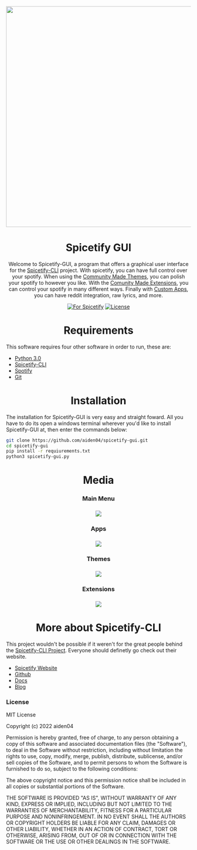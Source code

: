 <h3 align="center"><a href="https://spicetify.app/"><img src="https://user-images.githubusercontent.com/9298623/185500058-09a6bbc4-1326-4d17-96e8-1eb4e6fe1337.png" width="600px"></a></h3>

<h1 align="center">Spicetify GUI</h1>

<p align="center">
  Welcome to Spicetify-GUI, a program that offers a graphical user interface for the <a href="https://spicetify.app">Spicetify-CLI</a> project. With spicetify, you can have full control over your spotify. When using the <a href="https://github.com/spicetify/spicetify-themes">Community Made Themes</a>, you can polish your spotify to however you like. With the <a href="https://github.com/3raxton/spicetify-custom-apps-and-extensions">Comunity Made Extensions</a>, you can control your spotify in many different ways. Finally with <a href="https://github.com/3raxton/spicetify-custom-apps-and-extensions">Custom Apps</a>, you can have reddit integration, raw lyrics, and more.
</p>

<p align="center">
  <a href="https://github.com/search?q=Spicetify"><img src="https://img.shields.io/badge/for-spicetify-E71A0E.svg" alt="For Spicetify"></a>
  <a href="https://github.com/git/git-scm.com/blob/main/MIT-LICENSE.txt"><img src="https://img.shields.io/badge/License-MIT-blue.svg" alt="License"></a>
</p>

<h1 align="center">Requirements</h1>

<p>
  This software requires four other software in order to run, these are:
</p>

<ul>
  <li><a href="https://python.org">Python 3.0</a></li>
  <li><a href="https://spicetify.app">Spicetify-CLI</a></li>
  <li><a href="https://spotify.com">Spotify</a></li>
  <li><a href="https://git-scm.com/">Git</a></li>
</ul>

<h1 align="center">Installation</h1>

<p>
  The installation for Spicetify-GUI is very easy and straight foward. All you have to do its open a windows terminal wherever you'd like to install Spicetify-GUI at, then enter the commands below: 
</p>

```bash
git clone https://github.com/aiden04/spicetify-gui.git
cd spicetify-gui
pip install -r requiurements.txt
python3 spicetify-gui.py
```

<h1 align="center">Media</h1>

<h3 align="center">Main Menu</h3>
<h3 align="center"><img src="https://user-images.githubusercontent.com/9298623/185522287-ce9a984f-0206-43c3-8b82-4eef3034c949.png"></h3>

<h3 align ="center">Apps</h3>
<h3 align="center"><img src="https://user-images.githubusercontent.com/9298623/185504700-d9840803-ae39-4530-8cb0-4558257f0994.png"></h3>

<h3 align="center">Themes</h3>
<h3 align="center"><img src="https://user-images.githubusercontent.com/9298623/185505440-835d6f0c-e6d6-4f5a-a91b-ce50df374643.png"></h3>

<h3 align="center">Extensions</h3>
<h3 align="center"><img src="https://user-images.githubusercontent.com/9298623/185505582-24844897-dfa3-4b0a-a53d-d65f0f07280c.png"></h3>

<h1 align="center">More about Spicetify-CLI</h1>

<p>
  This project wouldn't be possible if it weren't for the great people behind the <a href="https://spicetify.app">Spicetify-CLI Project</a>. Everyone should definetly go check out their website.
</p>

<ul> 
  <li><a href="https://spicetify.app">Spicetify Website</a></li>
  <li><a href="https://github.com/spicetify/spicetify-cli">Github</a></li>
  <li><a href="https://spicetify.app/docs/getting-started">Docs</a></li>
  <li><a href="https://spicetify.app/blog">Blog</a></li>
</ul>

<h3>License</h3>
<p>
MIT License

Copyright (c) 2022 aiden04

Permission is hereby granted, free of charge, to any person obtaining a copy of this software and associated documentation files (the "Software"), to deal in the Software without restriction, including without limitation the rights to use, copy, modify, merge, publish, distribute, sublicense, and/or sell copies of the Software, and to permit persons to whom the Software is furnished to do so, subject to the following conditions:

The above copyright notice and this permission notice shall be included in all copies or substantial portions of the Software.

THE SOFTWARE IS PROVIDED "AS IS", WITHOUT WARRANTY OF ANY KIND, EXPRESS OR IMPLIED, INCLUDING BUT NOT LIMITED TO THE WARRANTIES OF MERCHANTABILITY, FITNESS FOR A PARTICULAR PURPOSE AND NONINFRINGEMENT. IN NO EVENT SHALL THE AUTHORS OR COPYRIGHT HOLDERS BE LIABLE FOR ANY CLAIM, DAMAGES OR OTHER LIABILITY, WHETHER IN AN ACTION OF CONTRACT, TORT OR OTHERWISE, ARISING FROM, OUT OF OR IN CONNECTION WITH THE SOFTWARE OR THE USE OR OTHER DEALINGS IN THE SOFTWARE.
</p>
